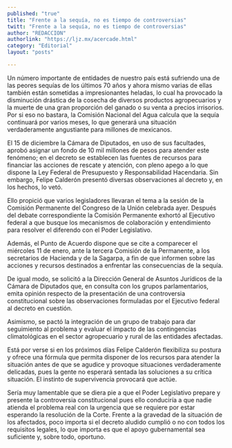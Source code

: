 ```yaml
---
published: "true"
title: "Frente a la sequía, no es tiempo de controversias"
twitt: "Frente a la sequía, no es tiempo de controversias"
author: "REDACCION"
authorlink: "https://ljz.mx/acercade.html"
category: "Editorial"
layout: "posts"

---
```



  Un número importante de entidades de nuestro país está sufriendo una de las peores sequías de los últimos 70 años y ahora mismo varias de ellas también están sometidas a impresionantes heladas, lo cual ha provocado la disminución drástica de la cosecha de diversos productos agropecuarios y la muerte de una gran proporción del ganado o su venta a precios irrisorios. Por si eso no bastara, la Comisión Nacional del Agua calcula que la sequía continuará por varios meses, lo que generará una situación verdaderamente angustiante para millones de mexicanos.



  El 15 de diciembre la Cámara de Diputados, en uso de sus facultades, aprobó asignar un fondo de 10 mil millones de pesos para atender este fenómeno; en el decreto se establecen las fuentes de recursos para financiar las acciones de rescate y atención, con pleno apego a lo que dispone la Ley Federal de Presupuesto y Responsabilidad Hacendaria. Sin embargo, Felipe Calderón presentó diversas observaciones al decreto y, en los hechos, lo vetó.



  Ello propició que varios legisladores llevaran el tema a la sesión de la Comisión Permanente del Congreso de la Unión celebrada ayer. Después del debate correspondiente la Comisión Permanente exhortó al Ejecutivo federal a que busque los mecanismos de colaboración y entendimiento para resolver el diferendo con el Poder Legislativo.



  Además, el Punto de Acuerdo dispone que se cite a comparecer el miércoles 11 de enero, ante la tercera Comisión de la Permanente, a los secretarios de Hacienda y de la Sagarpa, a fin de que informen sobre las acciones y recursos destinados a enfrentar las consecuencias de la sequía.



  De igual modo, se solicitó a la Dirección General de Asuntos Jurídicos de la Cámara de Diputados que, en consulta con los grupos parlamentarios, emita opinión respecto de la presentación de una controversia constitucional sobre las observaciones formuladas por el Ejecutivo federal al decreto en cuestión.



  Asimismo, se pactó la integración de un grupo de trabajo para dar seguimiento al problema y evaluar el impacto de las contingencias climatológicas en el sector agropecuario y rural de las entidades afectadas.



  Está por verse si en los próximos días Felipe Calderón flexibiliza su postura y ofrece una fórmula que permita disponer de los recursos para atender la situación antes de que se agudice y provoque situaciones verdaderamente delicadas, pues la gente no esperará sentada las soluciones a su crítica situación. El instinto de supervivencia provocará que actúe.



  Sería muy lamentable que se diera pie a que el Poder Legislativo prepare y presente la controversia constitucional pues ello conduciría a que nadie atienda el problema real con la urgencia que se requiere por estar esperando la resolución de la Corte. Frente a la gravedad de la situación de los afectados, poco importa si el decreto aludido cumplió o no con todos los requisitos legales, lo que importa es que el apoyo gubernamental sea suficiente y, sobre todo, oportuno.

